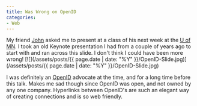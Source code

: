 ```yaml
---
title: Was Wrong on OpenID
categories:
- Web
---
```


My friend [John](http://www-users.cs.umn.edu/~riedl/) asked me to present at a class of his next week at the [U of MN](http://www.umn.edu/). I took an old Keynote presentation I had from a couple of years ago to start with and ran across this slide. I don't think I could have been more wrong!
[![](/assets/posts/{{ page.date | date: "%Y" }}/OpenID-Slide.jpg)](/assets/posts/{{ page.date | date: "%Y" }}/OpenID-Slide.jpg)

I was definitely an [OpenID](http://openid.net/) advocate at the time, and for a long time before this talk. Makes me sad though since OpenID was open, and not owned by any one company. Hyperlinks between OpenID's are such an elegant way of creating connections and is so web friendly.
